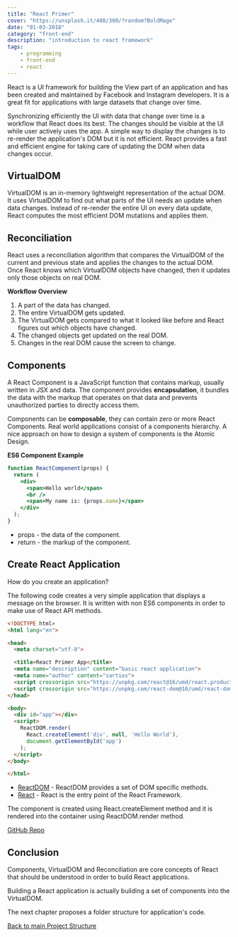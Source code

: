 ```yaml
---
title: "React Primer"
cover: "https://unsplash.it/400/300/?random?BoldMage"
date: "01-03-2018"
category: "front-end"
description: "introduction to react framework"
tags:
    - programming
    - front-end
    - react
---
```


React is a UI framework for building the View part of an application and has been created and maintained by Facebook and Instagram developers. It is a great fit for applications with large datasets that change over time.

Synchronizing efficiently the UI with data that change over time is a workflow that React does its best. The changes should be visible at the UI while user actively uses the app. A simple way to display the changes is to re-render the application's DOM but it is not efficient. React provides a fast and efficient engine for taking care of updating the DOM when data changes occur.

## VirtualDOM

VirtualDOM is an in-memory lightweight representation of the actual DOM. It uses VirtualDOM to find out what parts of the UI needs an update when data changes. Instead of re-render the entire UI on every data update, React computes the most efficient DOM mutations and applies them.

## Reconciliation

React uses a reconciliation algorithm that compares the VirtualDOM of the current and previous state and applies the changes to the actual DOM. Once React knows which VirtualDOM objects have changed, then it updates only those objects on real DOM.

**Workflow Overview**

1. A part of the data has changed.
2. The entire VirtualDOM gets updated.
3. The VirtualDOM gets compared to what it looked like before and React figures out which objects have changed.
4. The changed objects get updated on the real DOM.
5. Changes in the real DOM cause the screen to change.

## Components

A React Component is a JavaScript function that contains markup, usually written in JSX and data. The component provides **encapsulation**, it bundles the data with the markup that operates on that data and prevents unauthorized parties to directly access them.

Components can be **composable**, they can contain zero or more React Components. Real world applications consist of a components hierarchy. A nice approach on how to design a system of components is the Atomic Design.

**ES6 Component Example**

```jsx
function ReactComponent(props) {
  return (
    <div>
      <span>Hello world</span>
      <br />
      <span>My name is: {props.name}</span>
    </div>
  );
}
```

* props - the data of the component.
* return - the markup of the component.

## Create React Application

How do you create an application?

The following code creates a very simple application that displays a message on the browser. It is written with non ES6 components in order to make use of React API methods.

```html
<!DOCTYPE html>
<html lang="en">

<head>
  <meta charset="utf-8">

  <title>React Primer App</title>
  <meta name="description" content="basic react application">
  <meta name="author" content="sartios">
  <script crossorigin src="https://unpkg.com/react@16/umd/react.production.min.js"></script>
  <script crossorigin src="https://unpkg.com/react-dom@16/umd/react-dom.production.min.js"></script>
</head>

<body>
  <div id="app"></div>
  <script>
    ReactDOM.render(
      React.createElement('div', null, 'Hello World'),
      document.getElementById('app')
    );
  </script>
</body>

</html>
```

* <a href="/react-dom-api">ReactDOM</a> - ReactDOM provides a set of DOM specific methods.
* <a href="/react-api">React</a> - React is the entry point of the React Framework.

The component is created using React.createElement method and it is rendered into the container using ReactDOM.render method.

<a class="link-flatmaterial" href="https://github.com/sartios/react-app-example/tree/react-primer" target="_blank">
  <i class="fab fa-github-alt"></i>
  GitHub Repo
</a>

## Conclusion

Components, VirtualDOM and Reconciliation are core concepts of React that should be understood in order to build React applications.

Building a React application is actually building a set of components into the VirtualDOM.

The next chapter proposes a folder structure for application's code.

<div class="post-btns-container">
<a class="btn-flatmaterial" href="/react-build-modern-apps">
  <i class="fas fa-angle-left"></i>
  Back to main
</a>
<a class="btn-material next-btn" href="/react-project-setup">
  Project Structure
  <i class="fas fa-angle-right"></i>
</a>
</div>
